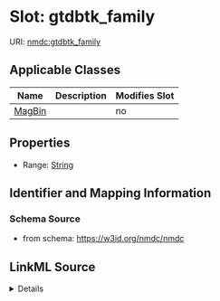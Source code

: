 # Slot: gtdbtk_family

URI: [nmdc:gtdbtk_family](https://w3id.org/nmdc/gtdbtk_family)



<!-- no inheritance hierarchy -->




## Applicable Classes

| Name | Description | Modifies Slot |
| --- | --- | --- |
[MagBin](MagBin.md) |  |  no  |







## Properties

* Range: [String](String.md)





## Identifier and Mapping Information







### Schema Source


* from schema: https://w3id.org/nmdc/nmdc




## LinkML Source

<details>
```yaml
name: gtdbtk_family
from_schema: https://w3id.org/nmdc/nmdc
rank: 1000
alias: gtdbtk_family
domain_of:
- MagBin
range: string

```
</details>